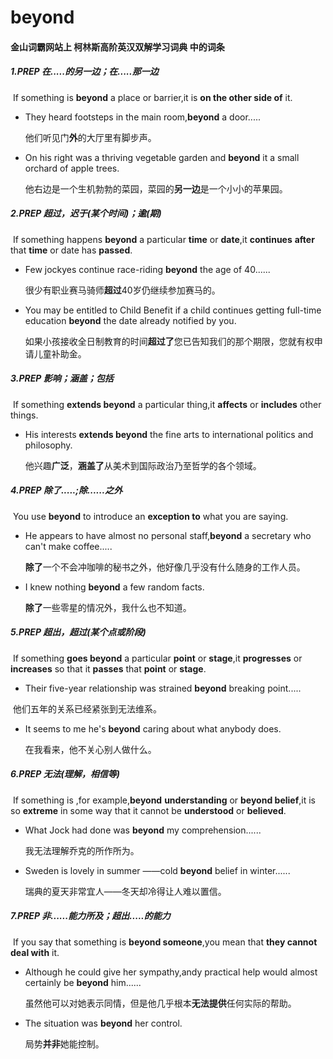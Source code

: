 # beyond

#### 金山词霸网站上 柯林斯高阶英汉双解学习词典 中的词条

##### 1.PREP  在.....的另一边；在.....那一边

​	If something is **beyond** a place or barrier,it is **on the other side of**  it.

- They heard footsteps in the main room,**beyond** a door.....

  他们听见门**外**的大厅里有脚步声。

- On his right was a thriving vegetable garden and **beyond** it a small orchard of apple trees.

  他右边是一个生机勃勃的菜园，菜园的**另一边**是一个小小的苹果园。

##### 2.PREP 超过，迟于(某个时间)；逾(期)

​	If something happens **beyond** a particular **time** or **date**,it **continues** **after** that **time** or date has **passed**.

- Few jockyes continue race-riding **beyond** the age of 40......

  很少有职业赛马骑师**超过**40岁仍继续参加赛马的。

- You may be entitled to Child Benefit if a child continues getting full-time education **beyond** the date already notified by you.

  如果小孩接收全日制教育的时间**超过了**您已告知我们的那个期限，您就有权申请儿童补助金。

##### 3.PREP 影响；涵盖；包括

​	If something **extends beyond** a particular thing,it **affects** or **includes** other things.

- His interests **extends beyond** the fine arts to international politics and philosophy.

  他兴趣**广泛**，**涵盖了**从美术到国际政治乃至哲学的各个领域。

##### 4.PREP 除了.....;除......之外

​	You use **beyond** to introduce an **exception to** what you are saying.

- He appears to have almost no personal staff,**beyond** a secretary who can't make coffee.....

  **除了**一个不会冲咖啡的秘书之外，他好像几乎没有什么随身的工作人员。

- I knew nothing **beyond** a few random facts.

  **除了**一些零星的情况外，我什么也不知道。

##### 5.PREP 超出，超过(某个点或阶段)

​	If something **goes beyond** a particular **point** or **stage**,it **progresses** or **increases** so that it **passes** that **point** or **stage**.

- Their five-year relationship was strained **beyond** breaking point.....

​       他们五年的关系已经紧张到无法维系。

- It seems to me he's **beyond** caring about what anybody does.

  在我看来，他不关心别人做什么。

##### 6.PREP 无法(理解，相信等)

​	If something is ,for example,**beyond** **understanding** or **beyond belief**,it is so **extreme** in some way that it cannot be **understood** or **believed**.

- What Jock had done was **beyond** my comprehension......

  我无法理解乔克的所作所为。

- Sweden is lovely in summer ——cold **beyond** belief in winter......

  瑞典的夏天非常宜人——冬天却冷得让人难以置信。

##### 7.PREP  非......能力所及；超出.....的能力

​	If you say that something is **beyond someone**,you mean that **they cannot deal with** it.

- Although he could give her sympathy,andy practical help would almost certainly be **beyond** him......

  虽然他可以对她表示同情，但是他几乎根本**无法提供**任何实际的帮助。

- The situation was **beyond** her control.

  局势**并非**她能控制。









